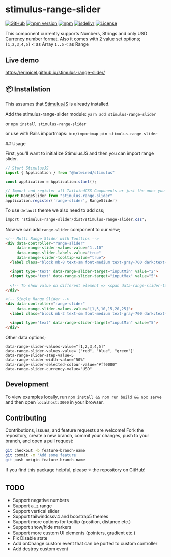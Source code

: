 # stimulus-range-slider

[![GitHub](https://img.shields.io/github/v/release/erimicel/stimulus-range-slider?style=flat-square)](https://github.com/erimicel/stimulus-range-slider)
[![npm version](https://img.shields.io/npm/v/stimulus-range-slider?style=flat-square)](https://www.npmjs.com/package/stimulus-range-slider)
[![npm](https://img.shields.io/npm/dm/stimulus-range-slider?label=npm&style=flat-square)](https://www.npmjs.com/package/stimulus-range-slider)
[![jsdelivr](https://data.jsdelivr.com/v1/package/gh/erimicel/stimulus-range-slider/badge)](https://www.jsdelivr.com/package/gh/erimicel/stimulus-range-slider)
[![License](https://img.shields.io/github/license/erimicel/stimulus-range-slider?style=flat-square)](LICENSE)

This component currently supports Numbers, Strings and only USD Currency number format.
Also it comes with 2 value set options;
`[1,2,3,4,5]` < as Array
`1..5` < as Range

## Live demo

https://erimicel.github.io/stimulus-range-slider/

## 📦 Installation

This assumes that [StimulusJS](https://stimulus.hotwired.dev/) is already installed.

Add the stimulus-range-slider module:
`yarn add stimulus-range-slider`

or
`npm install stimulus-range-slider`

or use with Rails importmaps:
`bin/importmap pin stimulus-range-slider`

## Usage

First, you'll want to initialize StimulusJS and then you can import range slider.

```js
// Start StimulusJS
import { Application } from "@hotwired/stimulus"

const application = Application.start();

// Import and register all TailwindCSS Components or just the ones you need
import RangeSlider from "stimulus-range-slider"
application.register('range-slider', RangeSlider)
```

To use `default` theme we also need to add css;

```css
import 'stimulus-range-slider/dist/stimulus-range-slider.css';
```

Now we can add `range-slider` component to our view;
```html
<!-- Multi Range Slider with Tooltips -->
<div data-controller="range-slider"
     data-range-slider-values-value="1..10"
     data-range-slider-labels-value="true"
     data-range-slider-tooltip-value="true">
  <label class="block mb-8 text-sm font-medium text-gray-700 dark:text-white">Example of multi point range slider with tooltips</label>

  <input type="text" data-range-slider-target="inputMin" value="2">
  <input type="text" data-range-slider-target="inputMax" value="5">

  <!-- To show value on different element => <span data-range-slider-target="value"></span> -->
</div>

<!-- Single Range Slider -->
<div data-controller="range-slider"
     data-range-slider-values-value="[1,5,10,15,20,25]">
  <label class="block mb-2 text-sm font-medium text-gray-700 dark:text-white">Example of single range slider</label>

  <input type="text" data-range-slider-target="inputMin" value="5">
</div>
```

Other data options;
```
data-range-slider-values-value="[1,2,3,4,5]"
data-range-slider-values-value='["red", "blue", "green"]'
data-range-slider-step-value=5
data-range-slider-width-value="50%"
data-range-slider-selected-colour-value="#ff0000"
data-range-slider-currency-value="USD"
```

## Development

To view examples locally, run `npm install && npm run build && npx serve` and then open `localhost:3000` in your browser.

## Contributing

Contributions, issues, and feature requests are welcome! Fork the repository, create a new branch, commit your changes, push to your branch, and open a pull request:

```bash
git checkout -b feature-branch-name
git commit -m 'Add some feature'
git push origin feature-branch-name
```

If you find this package helpful, please ⭐ the repository on GitHub!

## TODO

- Support negative numbers
- Support a..z range
- Support vertical slider
- Support tailwindcssv4 and boostrap5 themes
- Support more options for tooltip (position, distance etc.)
- Support show/hide markers
- Support more custom UI elements (pointers, gradient etc.)
- Fix Disable state
- Add onChange custom event that can be ported to custom controller
- Add destroy custom event
